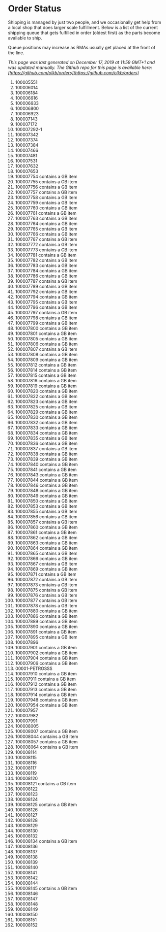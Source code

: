 # Order Status

Shipping is managed by just two people, and we occasionally get help from a local shop that does larger scale fulfillment. Below is a list of the current shipping queue that gets fulfilled in order (oldest first) as the parts become available to ship.

Queue positions may increase as RMAs usually get placed at the front of the line.

*This page was last generated on December 17, 2019 at 11:59 GMT+1 and was updated manually. The Github repo for this page is available here: [https://github.com/olkb/orders](https://github.com/olkb/orders)*

 1. 100005551
 2. 100006014
 3. 100006184
 4. 100006616
 5. 100006633
 6. 100006800
 7. 100006923
 8. 100007143
 9. 100007172
 10. 100007292-1
 11. 100007342
 12. 100007374
 13. 100007384
 14. 100007466
 15. 100007481
 16. 100007531
 17. 100007632
 18. 100007653
 19. 100007754 contains a GB item
 20. 100007755 contains a GB item
 21. 100007756 contains a GB item
 22. 100007757 contains a GB item
 23. 100007758 contains a GB item
 24. 100007759 contains a GB item
 25. 100007760 contains a GB item
 26. 100007761 contains a GB item
 27. 100007763 contains a GB item
 28. 100007764 contains a GB item
 29. 100007765 contains a GB item
 30. 100007766 contains a GB item
 31. 100007767 contains a GB item
 32. 100007772 contains a GB item
 33. 100007773 contains a GB item
 34. 100007781 contains a GB item
 35. 100007782 contains a GB item
 36. 100007783 contains a GB item
 37. 100007784 contains a GB item
 38. 100007786 contains a GB item
 39. 100007787 contains a GB item
 40. 100007789 contains a GB item
 41. 100007792 contains a GB item
 42. 100007794 contains a GB item
 43. 100007795 contains a GB item
 44. 100007796 contains a GB item
 45. 100007797 contains a GB item
 46. 100007798 contains a GB item
 47. 100007799 contains a GB item
 48. 100007800 contains a GB item
 49. 100007801 contains a GB item
 50. 100007805 contains a GB item
 51. 100007806 contains a GB item
 52. 100007807 contains a GB item
 53. 100007808 contains a GB item
 54. 100007809 contains a GB item
 55. 100007812 contains a GB item
 56. 100007814 contains a GB item
 57. 100007815 contains a GB item
 58. 100007816 contains a GB item
 59. 100007819 contains a GB item
 60. 100007820 contains a GB item
 61. 100007822 contains a GB item
 62. 100007823 contains a GB item
 63. 100007825 contains a GB item
 64. 100007829 contains a GB item
 65. 100007830 contains a GB item
 66. 100007832 contains a GB item
 67. 100007833 contains a GB item
 68. 100007834 contains a GB item
 69. 100007835 contains a GB item
 70. 100007836 contains a GB item
 71. 100007837 contains a GB item
 72. 100007838 contains a GB item
 73. 100007839 contains a GB item
 74. 100007840 contains a GB item
 75. 100007841 contains a GB item
 76. 100007843 contains a GB item
 77. 100007844 contains a GB item
 78. 100007846 contains a GB item
 79. 100007848 contains a GB item
 80. 100007849 contains a GB item
 81. 100007850 contains a GB item
 82. 100007853 contains a GB item
 83. 100007855 contains a GB item
 84. 100007856 contains a GB item
 85. 100007857 contains a GB item
 86. 100007860 contains a GB item
 87. 100007861 contains a GB item
 88. 100007862 contains a GB item
 89. 100007863 contains a GB item
 90. 100007864 contains a GB item
 91. 100007865 contains a GB item
 92. 100007866 contains a GB item
 93. 100007867 contains a GB item
 94. 100007869 contains a GB item
 95. 100007871 contains a GB item
 96. 100007872 contains a GB item
 97. 100007873 contains a GB item
 98. 100007875 contains a GB item
 99. 100007876 contains a GB item
 100. 100007877 contains a GB item
 101. 100007878 contains a GB item
 102. 100007880 contains a GB item
 103. 100007886 contains a GB item
 104. 100007889 contains a GB item
 105. 100007890 contains a GB item
 106. 100007891 contains a GB item
 107. 100007895 contains a GB item
 108. 100007896
 109. 100007901 contains a GB item
 110. 100007902 contains a GB item
 111. 100007904 contains a GB item
 112. 100007906 contains a GB item
 113. 00001-PETROSSS
 114. 100007910 contains a GB item
 115. 100007911 contains a GB item
 116. 100007912 contains a GB item
 117. 100007913 contains a GB item
 118. 100007914 contains a GB item
 119. 100007948 contains a GB item
 120. 100007954 contains a GB item
 121. 100007957
 122. 100007982
 123. 100007991
 124. 100008005
 125. 100008007 contains a GB item
 126. 100008044 contains a GB item
 127. 100008057 contains a GB item
 128. 100008064 contains a GB item
 129. 100008114
 130. 100008115
 131. 100008116
 132. 100008117
 133. 100008119
 134. 100008120
 135. 100008121 contains a GB item
 136. 100008122
 137. 100008123
 138. 100008124
 139. 100008125 contains a GB item
 140. 100008126
 141. 100008127
 142. 100008128
 143. 100008129
 144. 100008130
 145. 100008132
 146. 100008134 contains a GB item
 147. 100008136
 148. 100008137
 149. 100008138
 150. 100008139
 151. 100008140
 152. 100008141
 153. 100008142
 154. 100008144
 155. 100008145 contains a GB item
 156. 100008146
 157. 100008147
 158. 100008148
 159. 100008149
 160. 100008150
 161. 100008151
 162. 100008152